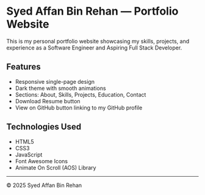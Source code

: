 # Syed Affan Bin Rehan — Portfolio Website

This is my personal portfolio website showcasing my skills, projects, and experience as a Software Engineer and Aspiring Full Stack Developer.

## Features
- Responsive single-page design
- Dark theme with smooth animations
- Sections: About, Skills, Projects, Education, Contact
- Download Resume button
- View on GitHub button linking to my GitHub profile

## Technologies Used
- HTML5
- CSS3
- JavaScript
- Font Awesome Icons
- Animate On Scroll (AOS) Library

---
© 2025 Syed Affan Bin Rehan
